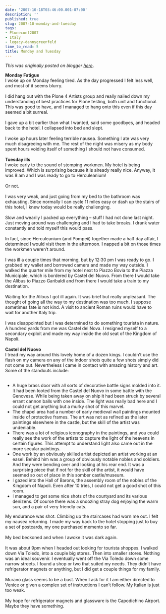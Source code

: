```yaml
---
date: '2007-10-18T03:46:00.001-07:00'
description: ''
published: true
slug: 2007-10-monday-and-tuesday
tags:
- Ploneconf2007
- Italy
- legacy-dannygreenfeld
time_to_read: 5
title: Monday and Tuesday
---
```


*This was originally posted on blogger [here](https://dannygreenfeld.blogspot.com/2007/10/monday-and-tuesday.html)*.

<span style="font-weight: bold;">Monday Fatigue</span><br />I woke up on Monday feeling tired.  As the day progressed I felt less well, and most of it seems blurry.<br /><br />I did hang out with the Plone 4 Artists group and really nailed down my understanding of best practices for Plone testing, both unit and functional.  This was good to have, and I managed to hang onto this even if this day seemed a bit surreal.<br /><br />I gave up a bit earlier than what I wanted, said some goodbyes, and headed back to the hotel.  I collapsed into bed and slept.<br /><br />I woke up hours later feeling terrible nausea.  Something I ate was very much disagreeing with me.  The rest of the night was misery as my body spent hours voiding itself of something I should not have consumed.<br /><br /><span style="font-weight: bold;">Tuesday ills</span><br />I woke early to the sound of stomping workmen.  My hotel is being improved.  Which is surprising because it is already really nice.  Anyway, it was 8 am and I was ready to go to Herculeanium!<br /><br />Or not.<br /><br />I was very weak, and just going from my bed to the bathroom was exhausting.  Since normally I can cycle 11 miles easy or dash up the stairs of this hotel, I knew today would be really challenging.<br /><br />Slow and wearily I packed up everything – stuff I had not done last night.  Just moving around was challenging and I had to take breaks.  I drank water constantly and told myself this would pass. <br /><br />In fact, since Herculeanium (and Pompeii) together made a half day affair, I determined I would visit them in the afternoon.  I napped a bit on those times the workmen weren’t around.<br /><br />I was ill a couple times that morning, but by 12:30 pm I was ready to go.  I grabbed my wallet and borrowed camera and made my way outside.  I walked the quarter mile from my hotel next to Piazzo Bovia to the Piazza Municipale, which is bordered by Castel del Nuovo.  From there I would take the Alibus to Piazzo Garibaldi and from there I would take a train to my destination.<br /><br />Waiting for the Alibus I got ill again.  It was brief but really unpleasant.  The thought of going all the way to my destination was too much.  I suppose sometimes fate is not kind. A visit to ancient Roman ruins would have to wait for another Italy trip.<br /><br />I was disappointed but I was determined to do something tourista in nature.  A hundred yards from me was Castel del Nova.  I resigned myself to a secondary exploit and made my way inside the old seat of the Kingdom of Napoli.<br /><br /><span style="font-weight: bold;">Castel del Nuovo</span><br />I tread my way around this lovely home of a dozen kings.  I couldn’t use the flash on my camera on any of the indoor shots quite a few shots simply did not come out.  Nevertheless I came in contact with amazing history and art.  Some of the standouts include:<br /><br /><ul><li>A huge brass door with all sorts of decorative battle signs molded into it.  It had been looted from the Castel del Nuovo in some battle with the Genovese.  While being taken away on ship it had been struck by several errant cannon balls with one inside.  The light was really bad here and I could not get anything but a murky shot of this marvel.</li><li>The chapel area had a number of early medieval wall paintings mounted inside of protective frames.  The art was not as refined as the later paintings elsewhere in the castle, but the skill of the artist was undeniable.</li><li>There was a lot of religious iconography in the paintings, and you could really see the work of the artists to capture the light of the heavens in certain figures.  This attempt to understand light also came out in the more secular paintings.</li><li>One work by an obviously skilled artist depicted an artist working at an easel.  Behind him was a group of obviously notable nobles and soldiers.  And they were bending over and looking at his rear end.  It was a surprising piece that if not for the skill of the artist, it would have seemed so out of place in this somber castle/museum.</li><li>I gazed into the Hall of Barons, the assembly room of the nobles of the Kingdom of Napoli.  Even after 10 tries, I could not get a good shot of this room.</li><li>I managed to get some nice shots of the courtyard and its various denizens.  Of course there was a snoozing stray dog enjoying the warm sun, and a pair of very friendly cats.  </li></ul>My endurance was shot.  Climbing up the staircases had worn me out.  I felt my nausea returning.  I made my way back to the hotel stopping just to buy a set of postcards, my one purchased memento so far.<br /><br />My bed beckoned and when I awoke it was dark again.<br /><br />It was about 9pm when I headed out looking for tourista shoppes.  I walked down Via Toledo, into a couple big stores.  Then into smaller stores.  Nothing was an ideal souvenir.  I eventually went off the Via Toledo down some narrow streets.  I found a shop or two that suited my needs.  They didn’t have refrigerator magnets or anything, but I did get a couple things for my family.<br /><br />Murano glass seems to be a bust.  When I ask for it I am either directed to Venice or given a complex set of instructions I can’t follow.  My Italian is just too weak.<br /><br />My hope for refrigerator magnets and glassware is the Capodichino Airport.  Maybe they have something.